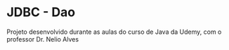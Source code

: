 # JDBC - Dao
Projeto desenvolvido durante as aulas do curso de Java da Udemy, com o professor Dr. Nelio Alves
